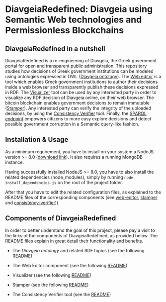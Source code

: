 DiavgeiaRedefined: Diavgeia using Semantic Web technologies and Permissionless Blockchains
===============

## DiavgeiaRedefined in a nutshell

DiavgeiaRedefined is a re-engineering of Diavgeia, the Greek government
portal for open and transparent public administration. This repository studies how decisions of Greek government institutions can be modeled using
ontologies expressed in OWL ([Diavgeia ontology](https://github.com/ThemisB/diavgeiaRedefined/blob/master/rdf/diavgeia.owl)). The [Web editor](https://github.com/ThemisB/diavgeiaRedefined/tree/master/web-editor) is a tool which enables Greek government institutions to author their decisions inside a web browser and transparently publish these decisions expressed in RDF. The [Visualizer](https://github.com/ThemisB/diavgeiaRedefined/tree/master/visualizer) tool can be used by any interested party in order to visualize any RDF decision of Diavgeia online, on their web browser. The bitcoin blockchain enables government decisions to remain immutable ([Stamper](https://github.com/ThemisB/diavgeiaRedefined/tree/master/stamper)). Any interested party can verify the integrity of the uploaded decisions, by using the [Consistency Verifier](https://github.com/ThemisB/diavgeiaRedefined/tree/master/consistency-verifier) tool. Finally, the [SPARQL endpoint](https://github.com/ThemisB/diavgeiaRedefined/tree/master/sparql_endpoint) empowers citizens to more easy explore decisions and detect possible government corruption in a Semantic query-like fashion.

## Installation & Usage

As a minimum requirement, you have to install on your system a NodeJS version >= 8.0 ([download link]([https://nodejs.org/en/download/current/])). It also requires a running MongoDB instance.

Having successfully installed NodeJS >= 8.0, you have to also install the related dependencies (node_modules), simply by running `node install_dependencies.js` on the root of the project folder.

After that you have to edit the related configuration files, as explained to the README files of the corresponding components (see [web-editor](https://github.com/ThemisB/diavgeiaRedefined/tree/master/web-editor/README.md), [stamper](https://github.com/ThemisB/diavgeiaRedefined/blob/master/stamper/README.md) and [consistency-verifier](https://github.com/ThemisB/diavgeiaRedefined/tree/master/consistency-verifier/README.md)))

## Components of DiavgeiaRedefined

In order to better understand the goal of this project, please pay a visit to the links of the components of DiavgeiaRedefined, as provided below. The README files explain in great detail their functionality and benefits.

* The *Diavgeia ontology* and related RDF topics (see the following  [README](https://github.com/ThemisB/diavgeiaRedefined/tree/master/rdf/README.md))

* The Web Editor component (see the following [README](https://github.com/ThemisB/diavgeiaRedefined/tree/master/web-editor/README.md))

* Visualizer (see the following [README](https://github.com/ThemisB/diavgeiaRedefined/tree/master/visualizer/README.md))

* Stamper (see the following [README](https://github.com/ThemisB/diavgeiaRedefined/tree/master/stamper/README.md))

* The Consistency Verifier tool (see the [README](https://github.com/ThemisB/diavgeiaRedefined/tree/master/consistency-verifier/README.md))




